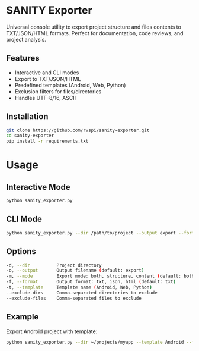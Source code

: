 # SANITY Exporter

Universal console utility to export project structure and files contents to TXT/JSON/HTML formats.
Perfect for documentation, code reviews, and project analysis.

## Features
- Interactive and CLI modes
- Export to TXT/JSON/HTML
- Predefined templates (Android, Web, Python)
- Exclusion filters for files/directories
- Handles UTF-8/16, ASCII

## Installation
```bash
git clone https://github.com/rvspi/sanity-exporter.git
cd sanity-exporter
pip install -r requirements.txt
```

# Usage

## Interactive Mode
```bash
python sanity_exporter.py
```

## CLI Mode
```bash
python sanity_exporter.py --dir /path/to/project --output export --format html --mode both
```

## Options
```bash
-d, --dir          Project directory
-o, --output       Output filename (default: export)
-m, --mode         Export mode: both, structure, content (default: both)
-f, --format       Output format: txt, json, html (default: txt)
-t, --template     Template name (Android, Web, Python)
--exclude-dirs     Comma-separated directories to exclude
--exclude-files    Comma-separated files to exclude
```

## Example
Export Android project with template:
```bash
python sanity_exporter.py --dir ~/projects/myapp --template Android --format json
```
